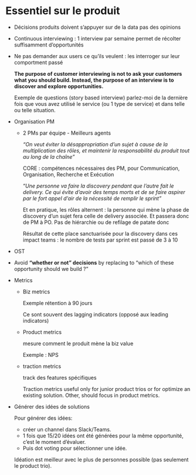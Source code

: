# Essentiel sur le produit

- Décisions produits doivent s’appuyer sur de la data pas des opinions
- Continuous interviewing : 1 interview par semaine permet de récolter suffisamment d’opportunités
- Ne pas demander aux users ce qu’ils veulent : les interroger sur leur comportment passé
    
    **The purpose of customer interviewing is not to ask your customers what you should build. Instead, the purpose of an interview is to discover and explore opportunities.**
    
    Exemple de questions (story based interview) parlez-moi de la dernière fois que vous avez utilisé le service (ou 1 type de service) et dans telle ou telle situation.
    
    
- Organisation PM
    - 2 PMs par équipe - Meilleurs agents
        
        *“On veut éviter la désappropriation d’un sujet à cause de la multiplication des rôles, et maintenir la responsabilité du produit tout au long de la chaîne”*
        
        CORE : compétences nécessaires des PM, pour Communication, Organisation, Recherche et Exécution
        
        “*Une personne va faire la discovery pendant que l’autre fait le delivery. Ce qui évite d’avoir des temps morts et de se faire aspirer par le fort appel d’air de la nécessité de remplir le sprint”*
        
        Et en pratique, les rôles alternent : la personne qui mène la phase de discovery d’un sujet fera celle de delivery associée. Et passera donc de PM à PO. Pas de hiérarchie ou de refilage de patate donc
        
        Résultat de cette place sanctuarisée pour la discovery dans ces impact teams : le nombre de tests par sprint est passé de 3 à 10
        
- OST
    
    
- Avoid **“whether or not” decisions** by replacing to “which of these opportunity should we build ?”
- Metrics
    - Biz metrics
        
        Exemple rétention à 90 jours
        
        Ce sont souvent des lagging indicators (opposé aux leading indicators)
        
    - Product metrics
        
        mesure comment le produit mène la biz value
        
        Exemple : NPS
        
    - traction metrics
        
        track des features spécifiques 
        
        Traction metrics useful only for junior product trios or for optimize an existing solution. Other, should focus in product metrics. 
        
- Générer des idées de solutions
    
    Pour générer des idées: 
    
    - créer un channel dans Slack/Teams.
    - 1 fois que 15/20 idées ont été générées pour la même opportunité, c’est le moment d’évaluer.
    - Puis dot voting pour sélectionner une idée.
    
    Idéation est meilleur avec le plus de personnes possible (pas seulement le product trio).
